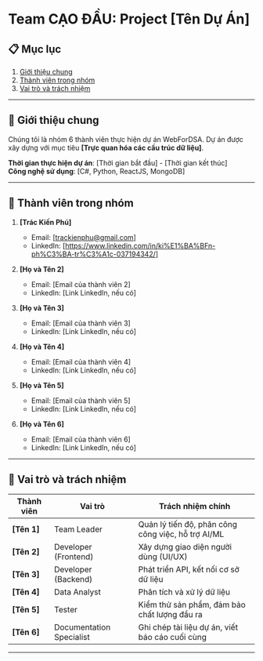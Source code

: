 # Team CẠO ĐẦU: Project [Tên Dự Án]

## 📋 Mục lục
1. [Giới thiệu chung](#giới-thiệu-chung)
2. [Thành viên trong nhóm](#thành-viên-trong-nhóm)
3. [Vai trò và trách nhiệm](#vai-trò-và-trách-nhiệm)
---

## 📝 Giới thiệu chung

Chúng tôi là nhóm 6 thành viên thực hiện dự án WebForDSA. Dự án được xây dựng với mục tiêu **[Trực quan hóa các cấu trúc dữ liệu]**.  

**Thời gian thực hiện dự án**: [Thời gian bắt đầu] - [Thời gian kết thúc]  
**Công nghệ sử dụng**: [C#, Python, ReactJS, MongoDB]

---

## 👥 Thành viên trong nhóm

1. **[Trác Kiến Phú]**  
   - Email: [trackienphu@gmail.com]  
   - LinkedIn: [https://www.linkedin.com/in/ki%E1%BA%BFn-ph%C3%BA-tr%C3%A1c-037194342/]  

2. **[Họ và Tên 2]**  
   - Email: [Email của thành viên 2]  
   - LinkedIn: [Link LinkedIn, nếu có]  

3. **[Họ và Tên 3]**  
   - Email: [Email của thành viên 3]  
   - LinkedIn: [Link LinkedIn, nếu có]  

4. **[Họ và Tên 4]**  
   - Email: [Email của thành viên 4]  
   - LinkedIn: [Link LinkedIn, nếu có]  

5. **[Họ và Tên 5]**  
   - Email: [Email của thành viên 5]  
   - LinkedIn: [Link LinkedIn, nếu có]  

6. **[Họ và Tên 6]**  
   - Email: [Email của thành viên 6]  
   - LinkedIn: [Link LinkedIn, nếu có]  

---

## 🔧 Vai trò và trách nhiệm

| Thành viên       | Vai trò                         | Trách nhiệm chính                                      |
|------------------|---------------------------------|-------------------------------------------------------|
| **[Tên 1]**      | Team Leader                    | Quản lý tiến độ, phân công công việc, hỗ trợ AI/ML     |
| **[Tên 2]**      | Developer (Frontend)           | Xây dựng giao diện người dùng (UI/UX)                |
| **[Tên 3]**      | Developer (Backend)            | Phát triển API, kết nối cơ sở dữ liệu                |
| **[Tên 4]**      | Data Analyst                   | Phân tích và xử lý dữ liệu                           |
| **[Tên 5]**      | Tester                         | Kiểm thử sản phẩm, đảm bảo chất lượng đầu ra         |
| **[Tên 6]**      | Documentation Specialist       | Ghi chép tài liệu dự án, viết báo cáo cuối cùng       |

---
